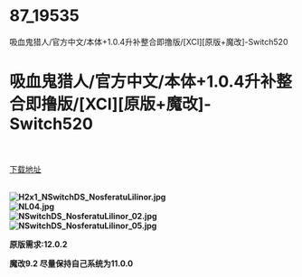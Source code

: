 # 87_19535
吸血鬼猎人/官方中文/本体+1.0.4升补整合即撸版/[XCI][原版+魔改]-Switch520
# 吸血鬼猎人/官方中文/本体+1.0.4升补整合即撸版/[XCI][原版+魔改]-Switch520
 <br/></br>
[下载地址](https://www.switch520.cc/article/19535 "下载地址")
<br/></br>

<p><strong><img title="H2x1_NSwitchDS_NosferatuLilinor.jpg" src="https://www.switch520.cc/muke_img/2021_07_02_506663872f33f.jpg" alt="H2x1_NSwitchDS_NosferatuLilinor.jpg"></strong><br>
<strong><img title="NL04.jpg" src="https://www.switch520.cc/muke_img/2021_07_02_a09fc5362612a.jpg" alt="NL04.jpg"></strong><br>
<strong><img title="NSwitchDS_NosferatuLilinor_02.jpg" src="https://www.switch520.cc/muke_img/2021_07_02_66f59be739243.jpg" alt="NSwitchDS_NosferatuLilinor_02.jpg"></strong><br>
<strong><img title="NSwitchDS_NosferatuLilinor_05.jpg" src="https://www.switch520.cc/muke_img/2021_07_02_aa1c3def68e72.jpg" alt="NSwitchDS_NosferatuLilinor_05.jpg">&nbsp;</strong></p>
<p><strong>原版需求:12.0.2</strong></p>
<p><strong>魔改9.2 尽量保持自己系统为11.0.0</strong></p>
